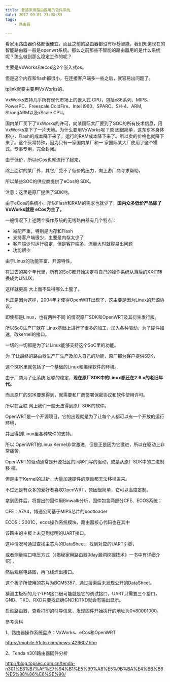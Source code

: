 ```yaml
---
title: 普通家用路由器用的软件系统
date: 2017-09-01 23:08:59
tags:
	- 路由器

---
```




看家用路由器价格都很便宜，而且之前的路由器都没有标榜智能，我们知道现在的智能路由器一般是openwrt系统。那么之前那些不智能的路由器用的是什么系统呢？怎么做到那么稳定工作的呢？

主要是VxWorks和ecos这2个嵌入式os。

但是这个内存和flash都很小，在连接客户端多一些之后，就容易出问题了。

tplink就要主要用VxWorks的。

VxWorks支持几乎所有现代市场上的嵌入式 CPU，包括x86系列、MIPS、 PowerPC、Freescale ColdFire、Intel i960、SPARC、SH-4、ARM, StrongARM以及xScale CPU。



国内某厂买下了VxWorks的许可，向某国际大厂要到了SOC的所有技术信息，用VxWorks拿下了一片天地。为什么要用VxWorks呢？原 因很简单，这东东本身体积小，Flash的成本降下来了，运行的RAM成本降下来了。所以卖的价格也就降下来了。这个灰常特殊，因为只有一家国内某厂和一 家国际某大厂使用了这个模式。专事专用，完全封闭。



由于低价，所以eCos也就流行了起来，

除上面讲的某厂外，其它厂受不了低价的压力，向上游厂商寻求帮助，

所以某些SOC的供应商提供了eCos的 SDK。

注意：这里是原厂提供了SDK哟。

由于eCos的系统小，所以Flash和RAM的需求也就少了，**国内众多低价产品除了VxWorks就是 eCos为主了。**



一般情况下上述两个操作系统的无线路由器有几个特点：

- 减配严重，特别是内存和Flash
- 支持客户端很少，主要是内存太少了
- 客户端少时运行稳定，但是客户端多、流量大时就容易出问题
- 功能很少



由于Linux的功能丰富、开源特性，

在过去的某个年代里，所有的SoC都开始决定将自己的操作系统从落后的XX们转换成为LINUX，

这样就更高 大上而不显得哪么土鳖了。

也正是因为这样，2004年才使得OpenWRT出现了，这主要是因为Linux的开源协议。

即使都是Linux，也有两种不同 的情况原厂SDK和OpenWRT及其衍生发行版。



所以SoC生产厂就在 Linux基础上进行了很多的加工，加入各种驱动，为了硬件加速，改kernel的接口。

一切的一切都是为了让Linux能够支持这个SoC里的功能。

为 了让最终的路由器生产厂生产及加入自己的功能，原厂都为客户提供SDK，

这个SDK里就包括了一个基础的Linux和编译软件的环境。

由于厂商为了让系统 足够的稳定，**现在原厂SDK中的Linux都还在2.6.x的老旧年代。**

而且原厂的SDK要想得到，就需要和厂商签署保密协议和软件使用许可。

所以在互联 网上我们一般无法得到原厂SDK的软件。



OpenWRT是一个开源项目，它的出现就是为了让每个人都可以有一个开放的运行环境，

并且得到Linux里各种软件的支持。

所以 OpenWRT的Linux Kernel非常激进，但是正是因为它激进，所以在驱动上非常痛苦。

OpenWRT的驱动通常是开源社区的同学们写的驱动，或是从原厂SDK中的二进制移 植。

但是由于Kernel的过新，大量加速硬件的驱动都无法移植进来。

不过还是有众多的爱好者喜欢OpenWRT，原因很简单，它可以高度定制。



拿到固件后，将提出的固件用Binwalk分析，固件包含两部分CFE、ECOS系统；

CFE：A7A4，博通公司基于MIPS芯片的bootloader

ECOS：2001C，ecos操作系统模块，路由器核心代码也在其中



该路由的主板上未见到标明的UART接口。

这种情况可通过查找主芯片的DataSheet，找到对应的UART引脚，

或者测量端口电压方式（《揭秘家用路由器0day漏洞挖掘技术》一书中有详细介绍），

然后观察电路图，再飞线焊出接口。

这个板子所使用的芯片为BCM5357，通过搜索后未发现公开的DataSheet。

猜测主板标的几个TPN接口很可能就是它的调试接口，UART只需要三个接口，GND、TXD、RXD只要找正确GND和TXD就会有输出显示。

启动路由器，查看打印的引导信息，发现固件开始执行的地址为0×80001000。



参考资料

1、路由器操作系统盘点：VxWorks、eCos和OpenWRT

https://mobile.51cto.com/news-426607.htm

2、Tenda n301路由器固件分析

http://blog.topsec.com.cn/tenda-n301%E8%B7%AF%E7%94%B1%E5%99%A8%E5%9B%BA%E4%BB%B6%E5%88%86%E6%9E%90/